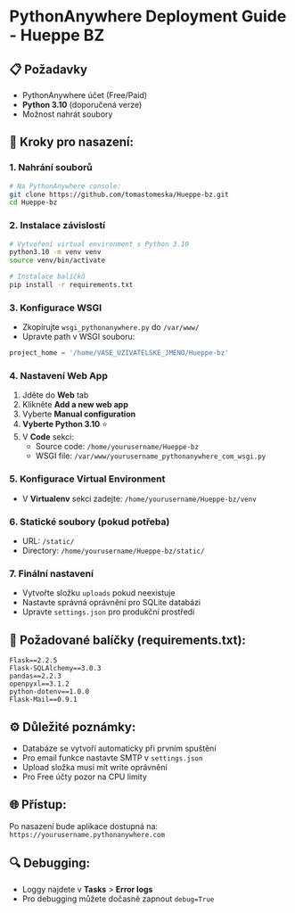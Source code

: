 # PythonAnywhere Deployment Guide - Hueppe BZ

## 📋 Požadavky
- PythonAnywhere účet (Free/Paid)
- **Python 3.10** (doporučená verze)
- Možnost nahrát soubory

## 🚀 Kroky pro nasazení:

### 1. Nahrání souborů
```bash
# Na PythonAnywhere console:
git clone https://github.com/tomastomeska/Hueppe-bz.git
cd Hueppe-bz
```

### 2. Instalace závislostí
```bash
# Vytvoření virtual environment s Python 3.10
python3.10 -m venv venv
source venv/bin/activate

# Instalace balíčků
pip install -r requirements.txt
```

### 3. Konfigurace WSGI
- Zkopírujte `wsgi_pythonanywhere.py` do `/var/www/`
- Upravte path v WSGI souboru:
```python
project_home = '/home/VASE_UZIVATELSKE_JMENO/Hueppe-bz'
```

### 4. Nastavení Web App
1. Jděte do **Web** tab
2. Klikněte **Add a new web app**
3. Vyberte **Manual configuration**
4. **Vyberte Python 3.10** ⭐
5. V **Code** sekci:
   - Source code: `/home/yourusername/Hueppe-bz`
   - WSGI file: `/var/www/yourusername_pythonanywhere_com_wsgi.py`

### 5. Konfigurace Virtual Environment
- V **Virtualenv** sekci zadejte:
  `/home/yourusername/Hueppe-bz/venv`

### 6. Statické soubory (pokud potřeba)
- URL: `/static/`
- Directory: `/home/yourusername/Hueppe-bz/static/`

### 7. Finální nastavení
- Vytvořte složku `uploads` pokud neexistuje
- Nastavte správná oprávnění pro SQLite databázi
- Upravte `settings.json` pro produkční prostředí

## 🔧 Požadované balíčky (requirements.txt):
```
Flask==2.2.5
Flask-SQLAlchemy==3.0.3
pandas==2.2.3
openpyxl==3.1.2
python-dotenv==1.0.0
Flask-Mail==0.9.1
```

## ⚙️ Důležité poznámky:
- Databáze se vytvoří automaticky při prvním spuštění
- Pro email funkce nastavte SMTP v `settings.json`
- Upload složka musí mít write oprávnění
- Pro Free účty pozor na CPU limity

## 🌐 Přístup:
Po nasazení bude aplikace dostupná na:
`https://yourusername.pythonanywhere.com`

## 🔍 Debugging:
- Loggy najdete v **Tasks** > **Error logs**
- Pro debugging můžete dočasně zapnout `debug=True`